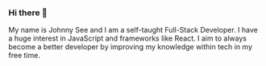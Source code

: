 ### Hi there 👋

My name is Johnny See and I am a self-taught Full-Stack Developer. I have a huge interest in JavaScript and frameworks like React. 
I aim to always become a better developer by improving my knowledge within tech in my free time.
